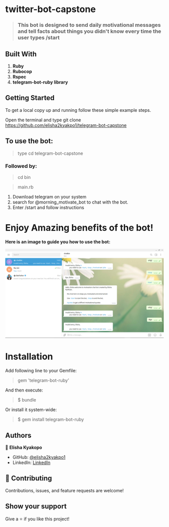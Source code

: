 # twitter-bot-capstone

> ### This bot is designed to send daily motivational messages and tell facts about things you didn't know every time the user types /start

## Built With
1.	__Ruby__ 
2.	__Rubocop__
3.	__Rspec__
4.	__telegram-bot-ruby library__

## Getting Started
To get a local copy up and running follow these simple example steps.

Open the terminal and type
git clone https://github.com/elisha2kyakpo1/telegram-bot-capstone
 
## To use the bot:
> type cd telegram-bot-capstone 
### Followed by:
> cd bin 

> main.rb

1. Download telegram on your system
2. search for @morning_motivate_bot to chat with the bot.
3. Enter /start and follow instructions

# Enjoy Amazing benefits of the bot!

__Here is an image to guide you how to use the bot:__

![chatBot](assets/image/tele.PNG)



# Installation
Add following line to your Gemfile:

> gem 'telegram-bot-ruby'

And then execute:

> $ bundle

Or install it system-wide:

> $ gem install telegram-bot-ruby

## Authors

👤 **Elisha Kyakopo**

- GitHub: [@elisha2kyakpo1](https://github.com/elisha2kyakpo1)
- LinkedIn: [LinkedIn](https://www.linkedin.com/in/elisha-kyakopo-009aa3197/)

## 🤝 Contributing

Contributions, issues, and feature requests are welcome!

## Show your support

Give a ⭐️ if you like this project!
